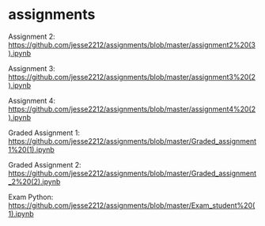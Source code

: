 # assignments

Assignment 2: 
https://github.com/jesse2212/assignments/blob/master/assignment2%20(3).ipynb

Assignment 3:
https://github.com/jesse2212/assignments/blob/master/assignment3%20(2).ipynb

Assignment 4: 
https://github.com/jesse2212/assignments/blob/master/assignment4%20(2).ipynb

Graded Assignment 1: 
https://github.com/jesse2212/assignments/blob/master/Graded_assignment1%20(1).ipynb

Graded Assignment 2:
https://github.com/jesse2212/assignments/blob/master/Graded_assignment_2%20(2).ipynb

Exam Python:
https://github.com/jesse2212/assignments/blob/master/Exam_student%20(1).ipynb

